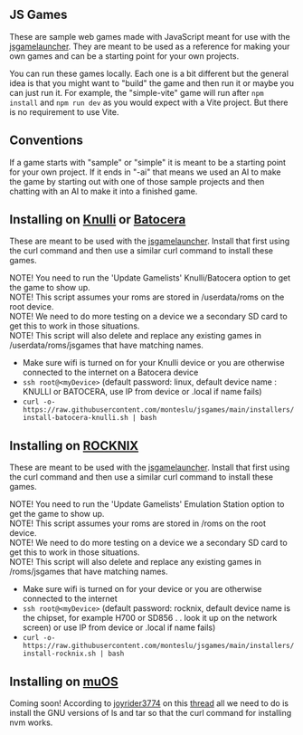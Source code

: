 ## JS Games

These are sample web games made with JavaScript meant for use with the [jsgamelauncher](https://github.com/monteslu/jsgamelauncher). They are meant to be used as a reference for making your own games and can be a starting point for your own projects.

You can run these games locally. Each one is a bit different but the general idea is that you might want to "build" the game and then run it or maybe you can just run it. For example, the "simple-vite" game will run after `npm install` and `npm run dev` as you would expect with a Vite project. But there is no requirement to use Vite.

## Conventions

If a game starts with "sample" or "simple" it is meant to be a starting point for your own project. If it ends in "-ai" that means we used an AI to make the game by starting out with one of those sample projects and then chatting with an AI to make it into a finished game.

## Installing on [Knulli](https://knulli.org/) or [Batocera](https://batocera.org/)

These are meant to be used with the [jsgamelauncher](https://github.com/monteslu/jsgamelauncher). Install that first using the curl command and then use a similar curl command to install these games.

NOTE! You need to run the 'Update Gamelists' Knulli/Batocera option to get the game to show up.<br>
NOTE! This script assumes your roms are stored in /userdata/roms on the root device.<br>
NOTE! We need to do more testing on a device we a secondary SD card to get this to work in those situations.<br>
NOTE! This script will also delete and replace any existing games in /userdata/roms/jsgames that have matching names.<br>

- Make sure wifi is turned on for your Knulli device or you are otherwise connected to the internet on a Batocera device
- `ssh root@<myDevice>` (default password: linux, default device name : KNULLI or BATOCERA, use IP from device or <myDevice>.local if name fails)
- `curl -o- https://raw.githubusercontent.com/monteslu/jsgames/main/installers/install-batocera-knulli.sh | bash`

## Installing on [ROCKNIX](https://rocknix.org/)

These are meant to be used with the [jsgamelauncher](https://github.com/monteslu/jsgamelauncher). Install that first using the curl command and then use a similar curl command to install these games.

NOTE! You need to run the 'Update Gamelists' Emulation Station option to get the game to show up.<br>
NOTE! This script assumes your roms are stored in /roms on the root device.<br>
NOTE! We need to do more testing on a device we a secondary SD card to get this to work in those situations.<br>
NOTE! This script will also delete and replace any existing games in /roms/jsgames that have matching names.<br>

- Make sure wifi is turned on for your device or you are otherwise connected to the internet
- `ssh root@<myDevice>` (default password: rocknix, default device name is the chipset, for example H700 or SD856 . . look it up on the network screen) or use IP from device or <myDevice>.local if name fails)
- `curl -o- https://raw.githubusercontent.com/monteslu/jsgames/main/installers/install-rocknix.sh | bash`

## Installing on [muOS](https://muos.dev/)

Coming soon! According to [joyrider3774](https://www.reddit.com/user/joyrider3774/) on this [thread](https://www.reddit.com/r/ANBERNIC/comments/1hsyv9n/comment/m5e2zsy/?context=3) all we need to do is install the GNU versions of ls and tar so that the curl command for installing nvm works.
